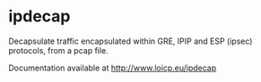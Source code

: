 ipdecap
=======

Decapsulate traffic encapsulated within GRE, IPIP and ESP (ipsec) protocols, from a pcap file.

Documentation available at http://www.loicp.eu/ipdecap


